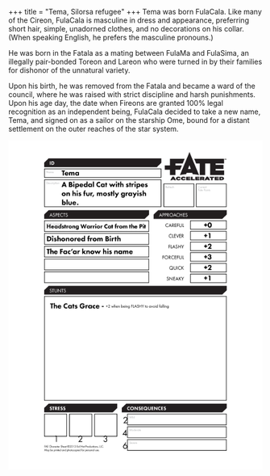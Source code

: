 +++
title = "Tema, Silorsa refugee"
+++
Tema was born FulaCala. Like many of the Cireon, FulaCala is masculine in dress and
appearance, preferring short hair, simple, unadorned clothes, and no decorations on his collar. (When speaking
English, he prefers the masculine pronouns.)

He was born in the Fatala as a mating between FulaMa and FulaSima, an illegally pair-bonded Toreon and Lareon who
were turned in by their families for dishonor of the unnatural variety.

Upon his birth, he was removed from the Fatala and became a ward of the council, where he was raised with strict
discipline and harsh punishments.  Upon his age day, the date when Fireons are granted 100% legal recognition as
an independent being, FulaCala decided to take a new name, Tema, and signed on as a sailor on the starship Ome, bound
for a distant settlement on the outer reaches of the star system.
 
[![Character Sheet](../../charactersheets/tema.png)](../../charactersheets/tema.pdf)

